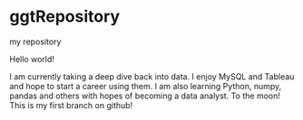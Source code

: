 # ggtRepository
my repository

Hello world!

I am currently taking a deep dive back into data.  I enjoy MySQL and Tableau and hope to start a career using them.  I am also learning Python, numpy, pandas and others with hopes of becoming a data analyst.  To the moon! This is my first branch on github!
